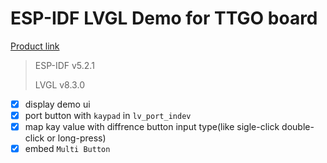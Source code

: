 # ESP-IDF LVGL Demo for TTGO board

[Product link](https://lilygo.cc/products/lilygo%C2%AE-ttgo-t-display-1-14-inch-lcd-esp32-control-board)

> ESP-IDF v5.2.1
>
> LVGL v8.3.0

- [x]  display demo ui
- [x]  port button with `kaypad` in `lv_port_indev`
- [x]  map kay value with diffrence button input type(like sigle-click double-click or long-press)
- [x]  embed `Multi Button`
